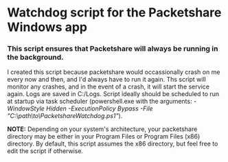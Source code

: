 # Watchdog script for the Packetshare Windows app

### This script ensures that Packetshare will always be running in the background.

I created this script because packetshare would occassionally crash on me every now and then, and I'd always have to run it again. Ths script will monitor any crashes, and in the event of a crash, it will start the service again. Logs are saved in C:/Logs. Script ideally should be scheduled to run at startup via task scheduler (powershell.exe with the arguments: _-WindowStyle Hidden -ExecutionPolicy Bypass -File "C:\path\to\PacketshareWatchdog.ps1"_).

**NOTE:** Depending on your system's architecture, your packetshare directory may be either in your Program Files or Program Files (x86) directory. By default, this script assumes the x86 directory, but feel free to edit the script if otherwise.
